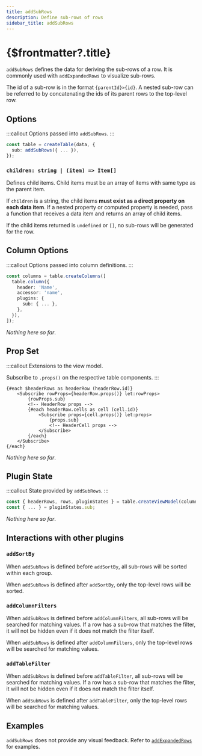 ```yaml
---
title: addSubRows
description: Define sub-rows of rows
sidebar_title: addSubRows
---
```


<script>
  import { useHljs } from '$lib/utils/useHljs';
  useHljs('ts');
</script>

# {$frontmatter?.title}

`addSubRows` defines the data for deriving the sub-rows of a row. It is commonly used with `addExpandedRows` to visualize sub-rows.

The id of a sub-row is in the format `{parentId}>{id}`. A nested sub-row can be referred to by concatenating the ids of its parent rows to the top-level row.

## Options

:::callout
Options passed into `addSubRows`.
:::

```ts {3}
const table = createTable(data, {
  sub: addSubRows({ ... }),
});
```

### `children: string | (item) => Item[]`

Defines child items. Child items must be an array of items with same type as the parent item.

If `children` is a string, the child items **must exist as a direct property on each data item**. If a nested property or computed property is needed, pass a function that receives a data item and returns an array of child items.

If the child items returned is `undefined` or `[]`, no sub-rows will be generated for the row.

## Column Options

:::callout
Options passed into column definitions.
:::

```ts {7}
const columns = table.createColumns([
  table.column({
    header: 'Name',
    accessor: 'name',
    plugins: {
      sub: { ... },
    },
  }),
]);
```

_Nothing here so far_.

## Prop Set

:::callout
Extensions to the view model.

Subscribe to `.props()` on the respective table components.
:::

```svelte
{#each $headerRows as headerRow (headerRow.id)}
    <Subscribe rowProps={headerRow.props()} let:rowProps>
        {rowProps.sub}
        <!-- HeaderRow props -->
        {#each headerRow.cells as cell (cell.id)}
            <Subscribe props={cell.props()} let:props>
                {props.sub}
                <!-- HeaderCell props -->
            </Subscribe>
        {/each}
    </Subscribe>
{/each}
```

_Nothing here so far_.

## Plugin State

:::callout
State provided by `addSubRows`.
:::

```ts {3}
const { headerRows, rows, pluginStates } = table.createViewModel(columns);
const { ... } = pluginStates.sub;
```

_Nothing here so far_.

## Interactions with other plugins

### `addSortBy`

When `addSubRows` is defined before `addSortBy`, all sub-rows will be sorted within each group.

When `addSubRows` is defined after `addSortBy`, only the top-level rows will be sorted.

### `addColumnFilters`

When `addSubRows` is defined before `addColumnFilters`, all sub-rows will be searched for matching values. If a row has a sub-row that matches the filter, it will not be hidden even if it does not match the filter itself.

When `addSubRows` is defined after `addColumnFilters`, only the top-level rows will be searched for matching values.

### `addTableFilter`

When `addSubRows` is defined before `addTableFilter`, all sub-rows will be searched for matching values. If a row has a sub-row that matches the filter, it will not be hidden even if it does not match the filter itself.

When `addSubRows` is defined after `addTableFilter`, only the top-level rows will be searched for matching values.

## Examples

`addSubRows` does not provide any visual feedback. Refer to [`addExpandedRows`](add-expanded-rows.md) for examples.
